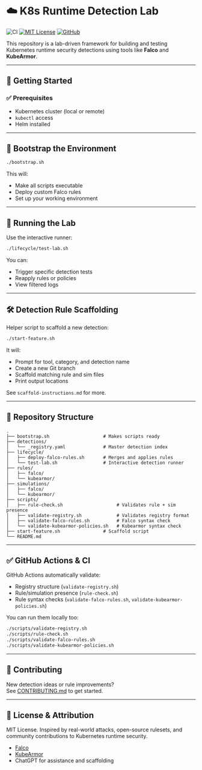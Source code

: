 # ☁️ K8s Runtime Detection Lab

![CI](https://github.com/sf-matt/k8s-runtime-detection-lab/actions/workflows/validate.yaml/badge.svg)
[![MIT License](https://img.shields.io/badge/license-MIT-green.svg)](./LICENSE)
[![GitHub](https://img.shields.io/badge/github-repo-blue?logo=github)](https://github.com/sf-matt/k8s-runtime-detection-lab)

This repository is a lab-driven framework for building and testing Kubernetes runtime security detections using tools like **Falco** and **KubeArmor**.

---

## 🚀 Getting Started

### ✅ Prerequisites

- Kubernetes cluster (local or remote)
- `kubectl` access
- Helm installed

---

## 🧰 Bootstrap the Environment

```bash
./bootstrap.sh
```

This will:
- Make all scripts executable
- Deploy custom Falco rules
- Set up your working environment

---

## 🧪 Running the Lab

Use the interactive runner:

```bash
./lifecycle/test-lab.sh
```

You can:
- Trigger specific detection tests
- Reapply rules or policies
- View filtered logs

---

## 🛠️ Detection Rule Scaffolding

Helper script to scaffold a new detection:

```bash
./start-feature.sh
```

It will:
- Prompt for tool, category, and detection name
- Create a new Git branch
- Scaffold matching rule and sim files
- Print output locations

See `scaffold-instructions.md` for more.

---

## 📁 Repository Structure

```
.
├── bootstrap.sh                    # Makes scripts ready
├── detections/
│   └── _registry.yaml              # Master detection index
├── lifecycle/
│   ├── deploy-falco-rules.sh       # Merges and applies rules
│   └── test-lab.sh                 # Interactive detection runner
├── rules/
│   ├── falco/
│   └── kubearmor/
├── simulations/
│   ├── falco/
│   └── kubearmor/
├── scripts/
│   ├── rule-check.sh                    # Validates rule + sim presence
│   ├── validate-registry.sh             # Validates registry format
│   ├── validate-falco-rules.sh          # Falco syntax check
│   └── validate-kubearmor-policies.sh   # Kubearmor syntax check
├── start-feature.sh                # Scaffold script
└── README.md
```

---

## ✅ GitHub Actions & CI

GitHub Actions automatically validate:

- Registry structure (`validate-registry.sh`)
- Rule/simulation presence (`rule-check.sh`)
- Rule syntax checks (`validate-falco-rules.sh`, `validate-kubearmor-policies.sh`)

You can run them locally too:

```bash
./scripts/validate-registry.sh
./scripts/rule-check.sh
./scripts/validate-falco-rules.sh
./scripts/validate-kubearmor-policies.sh
```

---

## 🤝 Contributing

New detection ideas or rule improvements?  
See [CONTRIBUTING.md](./CONTRIBUTING.md) to get started.

---

## 💬 License & Attribution

MIT License. Inspired by real-world attacks, open-source rulesets, and community contributions to Kubernetes runtime security.

- [Falco](https://falco.org/)
- [KubeArmor](https://kubearmor.io/)
- ChatGPT for assistance and scaffolding
